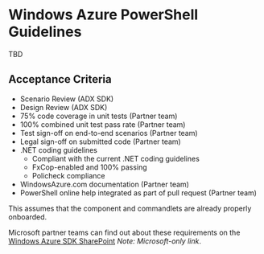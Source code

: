 # Windows Azure PowerShell Guidelines

TBD

## Acceptance Criteria

- Scenario Review (ADX SDK)
- Design Review (ADX SDK)
- 75% code coverage in unit tests (Partner team)
- 100% combined unit test pass rate (Partner team)
- Test sign-off on end-to-end scenarios (Partner team)
- Legal sign-off on submitted code (Partner team)
- .NET coding guidelines
  - Compliant with the current .NET coding guidelines
  - FxCop-enabled and 100% passing
  - Policheck compliance
- WindowsAzure.com documentation (Partner team)
- PowerShell online help integrated as part of pull request (Partner team)

This assumes that the component and commandlets are already properly onboarded.

Microsoft partner teams can find out about these requirements on the [Windows Azure SDK SharePoint](http://aka.ms/spazuresdk) *Note: Microsoft-only link*.
